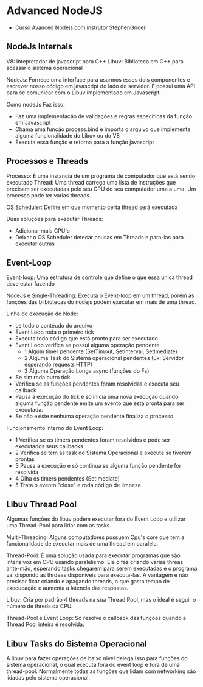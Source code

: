 # Advanced NodeJS

- Curso Avanced Nodejs com instrutor StephenGrider

## NodeJs Internals

V8: Intepretador de javascript para C++
Libuv: Biblioteca em C++ para acessar o sistema operacional

NodeJs: Fornece uma interface para usarmos esses dois componentes e escrever nosso código em javascript do lado do servidor. E possui uma API para se comunicar com o Libuv implementado em Javascript.

Como nodeJs Faz isso:

- Faz uma implementação de validações e regras especificas da função em Javascript
- Chama uma função process.bind e importa o arquivo que implementa alguma funcionalidade do Libuv ou do V8
- Executa essa função e retorna para a função javascript

## Processos e Threads

Processo: É uma instancia de um programa de computador que está sendo executado
Thread: Uma thread carrega uma lista de instruções que precisam ser executadas pelo seu CPU do seu computador uma a uma. Um processo pode ter varias threads.

OS Scheduler: Define em que momento certa thread será executada

Duas soluções para executar Threads:

- Adicionar mais CPU's
- Deixar o OS Scheduler detecar pausas em Threads e para-las para executar outras

## Event-Loop

Event-loop: Uma estrutura de controle que define o que essa unica thread deve estar fazendo

NodeJs e Single-Threading: Executa o Event-loop em um thread, porém as funções das blibiotecas do nodejs podem executar em mais de uma thread.

Linha de execução do Node:

- Le todo o contéudo do arquivo
- Event Loop roda o primeiro tick
- Executa todo código que está pronto para ser executado
- Event Loop verifica se possui alguma operação pendente
  - 1 Algum timer pendente (SetTimout, SetInterval, SetImediate)
  - 2 Alguma Task do Sistema operacional pendentes (Ex: Servidor esperando requests HTTP)
  - 3 Alguma Operação Longa async (funções do Fs)
- Se sim roda outro tick
- Verifica se as funções pendentes foram resolvidas e executa seu callback
- Pausa a execução do tick e só inicia uma nova execução quando alguma função pendente emite um evento que está pronta para ser executada.
- Se não existe nenhuma operação pendente finaliza o processo.

Funcionamento interno do Event Loop:

- 1 Verifica se os timers pendentes foram resolvidos e pode ser executados seus callbacks
- 2 Verifica se tem as task do Sistema Operacional e executa se tiverem prontas
- 3 Pausa a execução e só continua se alguma função pendente for resolvida
- 4 Olha os timers pendentes (SetImediate)
- 5 Trata o evento "close" e roda código de limpeza

## Libuv Thread Pool

Algumas funções do libuv podem executar fora do Event Loop e utilizar uma Thread-Pool para lidar com as tasks.

Multi-Threading: Alguns computadores possuem Cpu's core que tem a funcionalidade de executar mais de uma thread em paralelo.

Thread-Pool: É uma solução usada para executar programas que são intensivos em CPU usando paralelismo. Ele o faz criando varias threas ante-mão, esperando tasks chegarem para serem executadas e o programa vai dispondo as thrdeas disponiveis para executa-las. A vantagem é não precisar ficar criando e apagando threads, o que gasta tempo de execucação e aumenta a latencia das respostas.

Libuv: Cria por padrão 4 threads na sua Thread Pool, mas o ideal é seguir o número de threds da CPU.

Thread-Pool e Event Loop: Só resolve o callback das funções quando a Thread Pool inteira é resolvida.

## Libuv Tasks do Sistema Operacional

A libuv para fazer operações de baixo nivel delega isso para funções do sistema operacional, o qual executa fora do event loop e fora de uma thread-pool. Normalmente todas as funções que lidam com networking são lidadas pelo sistema operacional.
